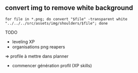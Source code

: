 ## convert img to remove white background
`
for file in *.png; do convert "$file" -transparent white "../../../src/assets/img/shoulders/$file"; done
`

TODO
 - leveling XP
 - organisations png reapers 



=> profile à mettre dans planner

 - commencer génération profil (XP skills)
